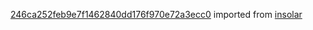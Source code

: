 [246ca252feb9e7f1462840dd176f970e72a3ecc0](https://github.com/insolar/insolar/commit/246ca252feb9e7f1462840dd176f970e72a3ecc0) imported from [insolar](https://github.com/insolar/insolar)
